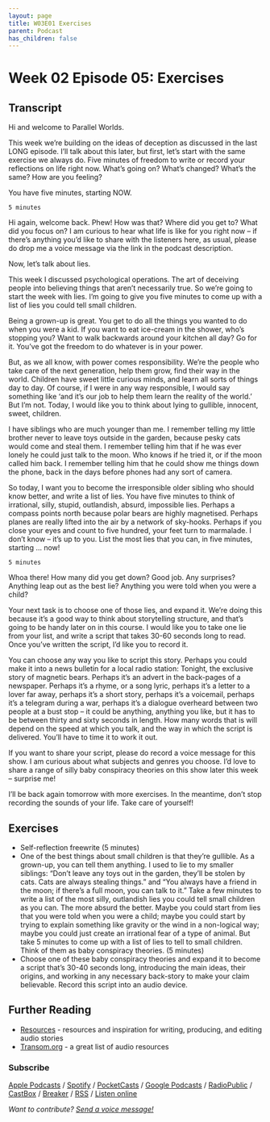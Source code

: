 ```yaml
---
layout: page
title: W03E01 Exercises
parent: Podcast
has_children: false
---
```





# Week 02 Episode 05: Exercises

<!--## Listen

<iframe src="https://anchor.fm/olliepalmer/embed/episodes/Week-2-Episode-5-Exercises-ec6lou/a-a1qk9t6" height="102px" width="100%" frameborder="0" scrolling="no"></iframe>-->

## Transcript

Hi and welcome to Parallel Worlds.

This week we’re building on the ideas of deception as discussed in the last LONG episode. I’ll talk about this later, but first, let’s start with the same exercise we always do. Five minutes of freedom to write or record your reflections on life right now. What’s going on? What’s changed? What’s the same? How are you feeling?

You have five minutes, starting NOW.

```
5 minutes
```

Hi again, welcome back. Phew! How was that? Where did you get to? What did you focus on? I am curious to hear what life is like for you right now – if there’s anything you’d like to share with the listeners here, as usual, please do drop me a voice message via the link in the podcast description.

Now, let’s talk about lies.

This week I discussed psychological operations. The art of deceiving people into believing things that aren’t necessarily true. So we’re going to start the week with lies. I’m going to give you five minutes to come up with a list of lies you could tell small children.

Being a grown-up is great. You get to do all the things you wanted to do when you were a kid. If you want to eat ice-cream in the shower, who’s stopping you? Want to walk backwards around your kitchen all day? Go for it. You’ve got the freedom to do whatever is in your power.

But, as we all know, with power comes responsibility. We’re the people who take care of the next generation, help them grow, find their way in the world. Children have sweet little curious minds, and learn all sorts of things day to day. Of course, if I were in any way responsible, I would say something like ‘and it’s our job to help them learn the reality of the world.’ But I’m not. Today, I would like you to think about lying to gullible, innocent, sweet, children.

I have siblings who are much younger than me. I remember telling my little brother never to leave toys outside in the garden, because pesky cats would come and steal them. I remember telling him that if he was ever lonely he could just talk to the moon. Who knows if he tried it, or if the moon called him back. I remember telling him that he could show me things down the phone, back in the days before phones had any sort of camera.

So today, I want you to become the irresponsible older sibling who should know better, and write a list of lies. You have five minutes to think of irrational, silly, stupid, outlandish, absurd, impossible lies. Perhaps a compass points north because polar bears are highly magnetised. Perhaps planes are really lifted into the air by a network of sky-hooks. Perhaps if you close your eyes and count to five hundred, your feet turn to marmalade. I don’t know – it’s up to you. List the most lies that you can, in five minutes, starting … now!

```
5 minutes
```

Whoa there! How many did you get down? Good job. Any surprises? Anything leap out as the best lie? Anything you were told when you were a child?

Your next task is to choose one of those lies, and expand it. We’re doing this because it’s a good way to think about storytelling structure, and that’s going to be handy later on in this course. I would like you to take one lie from your list, and write a script that takes 30-60 seconds long to read. Once you’ve written the script, I’d like you to record it.

You can choose any way you like to script this story. Perhaps you could make it into a news bulletin for a local radio station: Tonight, the exclusive story of magnetic bears. Perhaps it’s an advert in the back-pages of a newspaper. Perhaps it’s a rhyme, or a song lyric, perhaps it’s a letter to a lover far away, perhaps it’s a short story, perhaps it’s a voicemail, perhaps it’s a telegram during a war, perhaps it’s a dialogue overheard between two people at a bust stop – it could be anything, anything you like, but it has to be between thirty and sixty seconds in length. How many words that is will depend on the speed at which you talk, and the way in which the script is delivered. You’ll have to time it to work it out.

If you want to share your script, please do record a voice message for this show. I am curious about what subjects and genres you choose. I’d love to share a range of silly baby conspiracy theories on this show later this week – surprise me!

I’ll be back again tomorrow with more exercises. In the meantime, don’t stop recording the sounds of your life. Take care of yourself!

## Exercises

- Self-reflection freewrite (5 minutes)
- One of the best things about small children is that they’re gullible. As a grown-up, you can tell them anything. I used to lie to my smaller siblings: “Don’t leave any toys out in the garden, they’ll be stolen by cats. Cats are always stealing things.” and “You always have a friend in the moon; if there’s a full moon, you can talk to it.” Take a few minutes to write a list of the most silly, outlandish lies you could tell small children as you can. The more absurd the better. Maybe you could start from lies that you were told when you were a child; maybe you could start by trying to explain something like gravity or the wind in a non-logical way; maybe you could just create an irrational fear of a type of animal. But take 5 minutes to come up with a list of lies to tell to small children. Think of them as baby conspiracy theories. (5 minutes)
- Choose one of these baby conspiracy theories and expand it to become a script that’s 30-40 seconds long, introducing the main ideas, their origins, and working in any necessary back-story to make your claim believable. Record this script into an audio device.


## Further Reading

- [Resources](/resources) - resources and inspiration for writing, producing, and editing audio stories
- [Transom.org](https://transom.org) - a great list of audio resources

### Subscribe

[Apple Podcasts](https://podcasts.apple.com/gb/podcast/parallel-worlds/id1504529134) / [Spotify](https://open.spotify.com/show/3L3RhKaoqQZoU9fIcLuZjz) / [PocketCasts](https://pca.st/ha20534r) / [Google Podcasts](https://www.google.com/podcasts?feed=aHR0cHM6Ly9hbmNob3IuZm0vcy8xODg0YjAwOC9wb2RjYXN0L3Jzcw%3D%3D) / [RadioPublic](https://radiopublic.com/parallel-worlds-WzVy1K) / [CastBox](https://castbox.fm/channel/id2710471?utm_source=podcaster&utm_medium=dlink&utm_campaign=c_2710471&utm_content=Parallel%20Worlds-CastBox_FM) / [Breaker](https://www.breaker.audio/parallel-worlds) / [RSS](https://anchor.fm/s/1884b008/podcast/rss) / [Listen online](https://anchor.fm/olliepalmer)

_Want to contribute? [Send a voice message!](https://anchor.fm/olliepalmer/message)_
